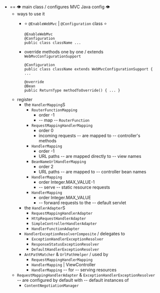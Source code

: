 * == 👁️ main class / configures MVC Java config 👁️
  * ways to use it
    * ⭐ `@EnableWebMvc` | `@Configuration` class ⭐

        ```
        @EnableWebMvc
        @Configuration
        public class className ...
        ```
    * override methods one by one / extends `WebMvcConfigurationSupport`
  
        ```
        @Configuration
        public class className extends WebMvcConfigurationSupport { ...
        
        @override
        @Bean
        public ReturnType methodToOverride() { ... }
        ```
  * register
    * the `HandlerMapping`S
      * `RouterFunctionMapping`
        * order -1
        * -- map -- `RouterFunction`
      * `RequestMappingHandlerMapping`
        * order 0
        * incoming requests -- are mapped to -- controller's methods
      * `HandlerMapping`
        * order -1
        * URL paths -- are mapped directly to -- view names
      * `BeanNameUrlHandlerMapping`
        * order 2
        * URL paths -- are mapped to -- controller bean names
      * `HandlerMapping`
        * order Integer.MAX_VALUE-1
        * -- serve -- static resource requests
      * `HandlerMapping`
        * order Integer.MAX_VALUE
        * -- forward requests to the -- default servlet 
    * the `HandlerAdapter`S
      * `RequestMappingHandlerAdapter`
      * `HttpRequestHandlerAdapter`
      * `SimpleControllerHandlerAdapter`
      * `HandlerFunctionAdapter`
    * `HandlerExceptionResolverComposite` / delegates to
      * `ExceptionHandlerExceptionResolver`
      * `ResponseStatusExceptionResolver`
      * `DefaultHandlerExceptionResolver`
    * `AntPathMatcher` & `UrlPathHelper` / used by
      * `RequestMappingHandlerMapping`
      * `HandlerMapping` | ViewController
      * `HandlerMapping` -- for -- serving resources
  * `RequestMappingHandlerAdapter` & `ExceptionHandlerExceptionResolver` -- are configured by default with -- default instances of
    * `ContentNegotiationManager`
